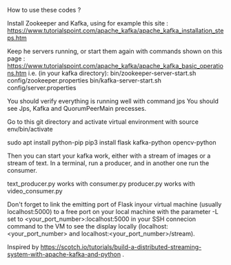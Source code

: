 How to use these codes ?

Install Zookeeper and Kafka, using for example this site :
https://www.tutorialspoint.com/apache_kafka/apache_kafka_installation_steps.htm

Keep he servers running, or start them again with commands shown on this page :
https://www.tutorialspoint.com/apache_kafka/apache_kafka_basic_operations.htm
i.e. (in your kafka directory):
bin/zookeeper-server-start.sh config/zookeeper.properties
bin/kafka-server-start.sh config/server.properties

You should verify everything is running well with command
jps
You should see Jps, Kafka and QuorumPeerMain precesses.


Go to this git directory and activate virtual environment with 
source env/bin/activate

sudo apt install python-pip
pip3 install flask kafka-python opencv-python

Then you can start your kafka work, either with a stream of images or a stream of text.
In a terminal, run a producer, and in another one run the consumer.

text_producer.py works with consumer.py
producer.py works with video_consumer.py


Don't forget to link the emitting port of Flask inyour virtual machine (usually localhost:5000) to
a free port on your local machine with the parameter -L set to <your_port_number>:localhost:5000
in your SSH connecion command to the VM to see the display locally (localhost:<your_port_number> 
and localhost:<your_port_number>/stream).


Inspired by https://scotch.io/tutorials/build-a-distributed-streaming-system-with-apache-kafka-and-python .
